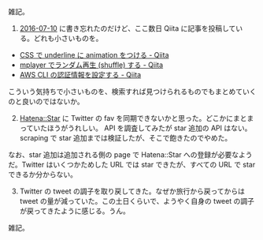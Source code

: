 雑記。

1) [2016-07-10][] に書き忘れたのだけど、ここ数日 Qiita に記事を投稿している。どれも小さいものを。

- [CSS で underline に animation をつける - Qiita](http://qiita.com/bouzuya/items/cacdab4f9989efe245ca)
- [mplayer でランダム再生 (shuffle) する - Qiita](http://qiita.com/bouzuya/items/c0946301c5002fd7621e)
- [AWS CLI の認証情報を設定する - Qiita](http://qiita.com/bouzuya/items/76222537b978936ae454)

こういう気持ちで小さいものを、検索すれば見つけられるものでもまとめていくのと良いのではないか。

2) [Hatena::Star](https://s.hatena.ne.jp/) に Twitter の fav を同期できないかと思った。どこかにまとまっていたほうがうれしい。 API を調査してみたが star 追加の API はない。scraping で star 追加までは検証したが、そこで飽きたのでやめた。

なお、star 追加は追加される側の page で Hatena::Star への登録が必要なようだ。Twitter はいくつかためした URL では star できたが、すべての URL で star できるか分からない。

3) Twitter の tweet の調子を取り戻してきた。なぜか旅行から戻ってからは tweet の量が減っていた。この土日くらいで、ようやく自身の tweet の調子が戻ってきたように感じる。うん。

雑記。

[2016-07-10]: http://blog.bouzuya.net/2016/07/10/
